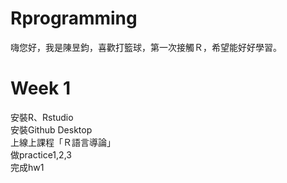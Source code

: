 # Rprogramming

嗨您好，我是陳昱鈞，喜歡打籃球，第一次接觸Ｒ，希望能好好學習。

# Week 1
安裝R、Rstudio  
安裝Github Desktop  
上線上課程「Ｒ語言導論」  
做practice1,2,3  
完成hw1  
  
